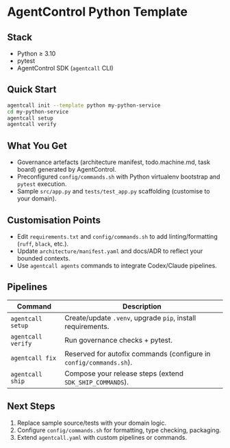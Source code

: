 # AgentControl Python Template

## Stack
- Python ≥ 3.10
- pytest
- AgentControl SDK (`agentcall` CLI)

## Quick Start
```bash
agentcall init --template python my-python-service
cd my-python-service
agentcall setup
agentcall verify
```

## What You Get
- Governance artefacts (architecture manifest, todo.machine.md, task board) generated by AgentControl.
- Preconfigured `config/commands.sh` with Python virtualenv bootstrap and `pytest` execution.
- Sample `src/app.py` and `tests/test_app.py` scaffolding (customise to your domain).

## Customisation Points
- Edit `requirements.txt` and `config/commands.sh` to add linting/formatting (`ruff`, `black`, etc.).
- Update `architecture/manifest.yaml` and docs/ADR to reflect your bounded contexts.
- Use `agentcall agents` commands to integrate Codex/Claude pipelines.

## Pipelines
| Command | Description |
| --- | --- |
| `agentcall setup` | Create/update `.venv`, upgrade `pip`, install requirements. |
| `agentcall verify` | Run governance checks + pytest. |
| `agentcall fix` | Reserved for autofix commands (configure in `config/commands.sh`). |
| `agentcall ship` | Compose your release steps (extend `SDK_SHIP_COMMANDS`). |

## Next Steps
1. Replace sample source/tests with your domain logic.
2. Configure `config/commands.sh` for formatting, type checking, packaging.
3. Extend `agentcall.yaml` with custom pipelines or commands.
